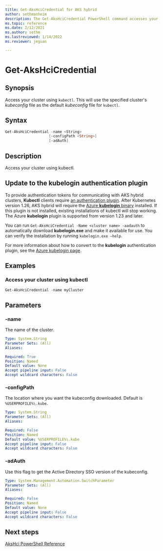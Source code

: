 ```yaml
---
title: Get-AksHciCredential for AKS hybrid
author: sethmanheim
description: The Get-AksHciCredential PowerShell command accesses your cluster using kubectl.
ms.topic: reference
ms.date: 2/12/2021
ms.author: sethm 
ms.lastreviewed: 1/14/2022
ms.reviewer: jeguan

---
```


# Get-AksHciCredential

## Synopsis
Access your cluster using `kubectl`. This will use the specified cluster's _kubeconfig_ file as the default _kubeconfig_ file for `kubectl`.

## Syntax

```powershell
Get-AksHciCredential -name <String>
                    [-configPath <String>]
                    [-adAuth]
```

## Description
Access your cluster using kubectl.

## Update to the kubelogin authentication plugin

To provide authentication tokens for communicating with AKS hybrid clusters, **Kubectl** clients require [an authentication plugin](https://kubernetes.io/docs/reference/access-authn-authz/authentication/#client-go-credential-plugins). After Kubernetes version 1.26, AKS hybrid will require the [Azure **kubelogin** binary](https://github.com/Azure/kubelogin) installed. If this plugin is not installed, existing installations of kubectl will stop working. The Azure **kubelogin** plugin is supported from version 1.23 and later.

You can run `Get-AksHciCredential -Name <cluster name> -aadauth` to automatically download **kubelogin.exe** and make it available for use.
You can verify the installation by running `kubelogin.exe –help`.

For more information about how to convert to the **kubelogin** authentication plugin, see the [Azure kubelogin page](https://github.com/Azure/kubelogin).

## Examples

### Access your cluster using kubectl

```powershell
Get-AksHciCredential -name myCluster
```

## Parameters

### -name
The name of the cluster.

```yaml
Type: System.String
Parameter Sets: (All)
Aliases:

Required: True
Position: Named
Default value: None
Accept pipeline input: False
Accept wildcard characters: False
```

### -configPath
The location where you want the kubeconfig downloaded. Default is `%USERPROFILE%\.kube`.

```yaml
Type: System.String
Parameter Sets: (All)
Aliases:

Required: False
Position: Named
Default value: %USERPROFILE%\.kube
Accept pipeline input: False
Accept wildcard characters: False
```

### -adAuth
Use this flag to get the Active Directory SSO version of the kubeconfig.

```yaml
Type: System.Management.Automation.SwitchParameter
Parameter Sets: (All)
Aliases:

Required: False
Position: Named
Default value: None
Accept pipeline input: False
Accept wildcard characters: False
```
## Next steps

[AksHci PowerShell Reference](index.md)